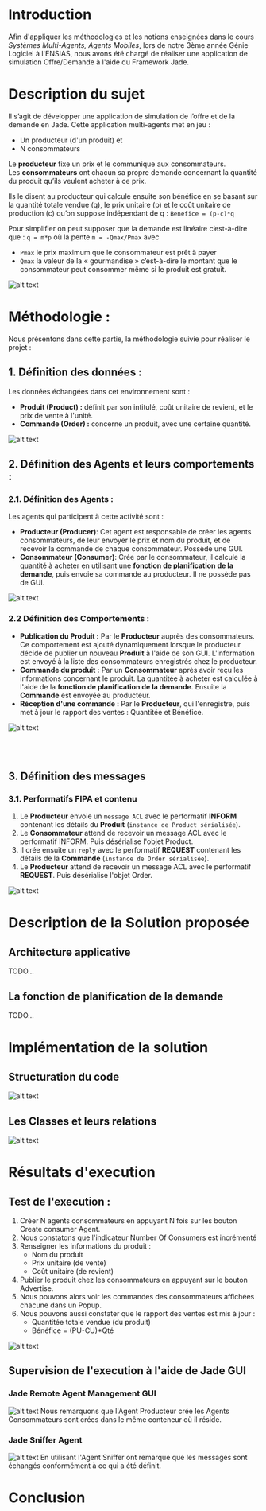 # Introduction 
Afin d'appliquer les méthodologies et les notions enseignées dans le cours *Systèmes Multi-Agents, Agents Mobiles*, lors de notre 3ème année Génie Logiciel à l'ENSIAS, nous avons été chargé de réaliser une application de simulation Offre/Demande à l'aide du Framework Jade.

# Description du sujet
Il s’agit de développer une application de simulation de l’offre et de la demande en Jade. Cette
application multi-agents met en jeu :

- Un producteur (d'un produit) et 
- N consommateurs

Le **producteur** fixe un prix et le communique aux consommateurs.<br/>
Les **consommateurs** ont chacun sa propre demande concernant la quantité du produit qu’ils veulent acheter
à ce prix.

Ils le disent au producteur qui calcule ensuite son bénéfice en se basant sur la quantité totale vendue (q), le prix unitaire (p) et le coût unitaire de production (c) qu’on suppose indépendant de q :
`Benefice = (p-c)*q`

Pour simplifier on peut supposer que la demande est linéaire c’est-à-dire que :
`q = m*p`
où la pente `m = -Qmax/Pmax` avec 

- `Pmax` le prix maximum que le consommateur est prêt à payer
- `Qmax` la valeur de la « gourmandise » c’est-à-dire le montant que le
consommateur peut consommer même si le produit est gratuit.

![alt text][description]



# Méthodologie :
Nous présentons dans cette partie, la méthodologie suivie pour réaliser le projet :
## 1. Définition des données :
Les données échangées dans cet environnement sont :

- **Produit (Product) :** définit par son intitulé, coût unitaire de revient, et le prix de vente à l'unité.
- **Commande (Order) :** concerne un produit, avec une certaine quantité.

![alt text][beans]

## 2. Définition des Agents et leurs comportements :
### 2.1. Définition des Agents :
Les agents qui participent à cette activité sont :

- **Producteur (Producer)**: Cet agent est responsable de créer les agents consommateurs, de leur envoyer 
le prix et nom du produit, et de recevoir la commande de chaque consommateur. Possède une GUI.
- **Consommateur (Consumer)**: Crée par le consommateur, il calcule  la quantité à acheter en utilisant une **fonction de planification de la demande**, puis envoie sa commande au producteur. Il ne possède pas de GUI.


![alt text][actors]

### 2.2 Définition des Comportements :
- **Publication du Produit :** Par le **Producteur** auprès des consommateurs. Ce comportement est ajouté dynamiquement lorsque le producteur décide de publier un nouveau **Produit** à l'aide de son GUI. L'information est envoyé à la liste des consommateurs enregistrés chez le producteur.
- **Commande du produit :** Par un **Consommateur** après avoir reçu les informations concernant le produit. La quantitée à acheter est calculée à l'aide de la **fonction de planification de la demande**. Ensuite la **Commande** est envoyée au producteur. 
- **Réception d'une commande :** Par le **Producteur**, qui l'enregistre, puis met à jour le rapport des ventes : Quantitée et Bénéfice.

![alt text][behaviours]

<br/>
<br/>

## 3. Définition des messages
### 3.1. Performatifs FIPA et contenu
1.	Le **Producteur** envoie un `message ACL` avec le performatif **INFORM** contenant les détails du **Produit** (`instance de Product sérialisée`).
2.	Le **Consommateur** attend de recevoir un message ACL avec le performatif INFORM. Puis désérialise l'objet Product. 
3.	Il crée ensuite un `reply` avec le performatif **REQUEST** contenant les détails de la **Commande** (`instance de Order sérialisée`).
4.	Le **Producteur** attend de recevoir un message ACL avec le performatif **REQUEST**. Puis désérialise l'objet Order.

![alt text][communication]


# Description de la Solution proposée
## Architecture applicative
TODO...

## La fonction de planification de la demande
TODO...
 

# Implémentation de la solution
## Structuration du code
![alt text][packages]
## Les Classes et leurs relations
![alt text][classes]


# Résultats d'execution
## Test de l'execution :
1. Créer N agents consommateurs en appuyant N fois sur les bouton Create consumer Agent. 
2. Nous constatons que l'indicateur Number Of Consumers est incrémenté
2. Renseigner les informations du produit :
	- Nom du produit
	- Prix unitaire (de vente)
	- Coût unitaire (de revient)
3. Publier le produit chez les consommateurs en appuyant sur le bouton Advertise.
4. Nous pouvons alors voir les commandes des consommateurs affichées chacune dans un Popup.
5. Nous pouvons aussi constater que le rapport des ventes est mis à jour :
	- Quantitée totale vendue (du produit)
	- Bénéfice = (PU-CU)*Qté

![alt text][execution]

## Supervision de l'execution à l'aide de Jade GUI
### Jade Remote Agent Management GUI
![alt text][agents]
Nous remarquons que l'Agent Producteur crée les Agents Consommateurs sont crées dans le même conteneur où il réside.

### Jade Sniffer Agent
![alt text][sniffer]
En utilisant l'Agent Sniffer ont remarque que les messages sont échangés conformément à ce qui a été définit.


# Conclusion


[description]: DESCRIPTION.png
[beans]: DIAG_DONNEES.png
[actors]: DIAG_USECASE.png
[behaviours]: DIAG_SEQUENCE.png
[communication]: DIAG_COMM.png
[packages]: DIAG_PACKAGE.png
[classes]: DIAG_CLASS.png
[execution]: EXECUTION.png
[agents]: JADE_RMA.png
[sniffer]: JADE_SNIFFER.png

